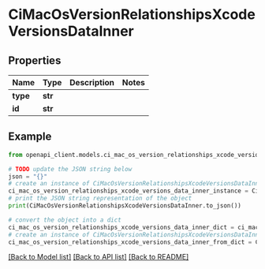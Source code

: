 # CiMacOsVersionRelationshipsXcodeVersionsDataInner


## Properties

Name | Type | Description | Notes
------------ | ------------- | ------------- | -------------
**type** | **str** |  | 
**id** | **str** |  | 

## Example

```python
from openapi_client.models.ci_mac_os_version_relationships_xcode_versions_data_inner import CiMacOsVersionRelationshipsXcodeVersionsDataInner

# TODO update the JSON string below
json = "{}"
# create an instance of CiMacOsVersionRelationshipsXcodeVersionsDataInner from a JSON string
ci_mac_os_version_relationships_xcode_versions_data_inner_instance = CiMacOsVersionRelationshipsXcodeVersionsDataInner.from_json(json)
# print the JSON string representation of the object
print(CiMacOsVersionRelationshipsXcodeVersionsDataInner.to_json())

# convert the object into a dict
ci_mac_os_version_relationships_xcode_versions_data_inner_dict = ci_mac_os_version_relationships_xcode_versions_data_inner_instance.to_dict()
# create an instance of CiMacOsVersionRelationshipsXcodeVersionsDataInner from a dict
ci_mac_os_version_relationships_xcode_versions_data_inner_from_dict = CiMacOsVersionRelationshipsXcodeVersionsDataInner.from_dict(ci_mac_os_version_relationships_xcode_versions_data_inner_dict)
```
[[Back to Model list]](../README.md#documentation-for-models) [[Back to API list]](../README.md#documentation-for-api-endpoints) [[Back to README]](../README.md)



